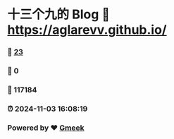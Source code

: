 # 十三个九的 Blog :link: https://aglarevv.github.io/ 
### :page_facing_up: [23](https://aglarevv.github.io//tag.html) 
### :speech_balloon: 0 
### :hibiscus: 117184 
### :alarm_clock: 2024-11-03 16:08:19 
### Powered by :heart: [Gmeek](https://github.com/Meekdai/Gmeek)
